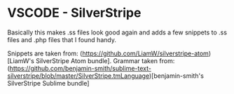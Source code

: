 # VSCODE - SilverStripe
Basically this makes .ss files look good again and adds a few snippets to .ss files and .php files that I found handy.

Snippets are taken from:
(https://github.com/LiamW/silverstripe-atom)[LiamW's SilverStripe Atom bundle].
Grammar taken from:
(https://github.com/benjamin-smith/sublime-text-silverstripe/blob/master/SilverStripe.tmLanguage)[benjamin-smith's SilverStripe Sublime bundle]